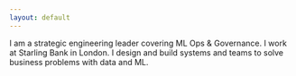 ```yaml
---
layout: default
---
```

I am a strategic engineering leader covering ML Ops & Governance. I work at Starling Bank in London. I design and build systems and teams to solve business problems with data and ML.
